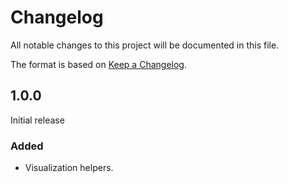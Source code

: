 # Changelog

All notable changes to this project will be documented in this file.

The format is based on [Keep a Changelog](https://keepachangelog.com/en/1.1.0/).

## 1.0.0
Initial release

### Added

* Visualization helpers.
